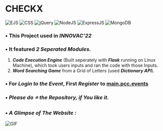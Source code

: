 # **CHECKX**
![EJS](https://img.shields.io/badge/EJS-3.1.8-brightgreen.svg) 
![CSS](https://img.shields.io/badge/CSS-3.0-ff69b4.svg)
![jQuery](https://img.shields.io/badge/jQuery-3.1.4-orange.svg) 
![NodeJS](https://img.shields.io/badge/NodeJS-16.15.1-blue.svg) 
![ExpressJS](https://img.shields.io/badge/ExpressJS-4.17.3-critical.svg) 
![MongoDB](https://img.shields.io/badge/Database-MongoDB-informational.svg) 



### • This Project used in _**INNOVAC’22**_
### • It featured _**2 Seperated Modules**._ 

1. _**Code Execution Engine**_ (Built seperately with _**Flask**_ running on Linux Machine), which took users inputs and ran the code with those Inputs.
2. _**Word Searching Game**_ from a Grid of Letters (used _**Dictionary API**_).

### • For _**Login to the Event**_, First _**Register**_ to [main.pcc.events](http://main.pcc.events/)

### • _**Please do ⭐ the Repository, if You like it.**_

### • **_A Glimpse of The Website :_**

![GIF](readme_resources/CHECKX.gif)
 